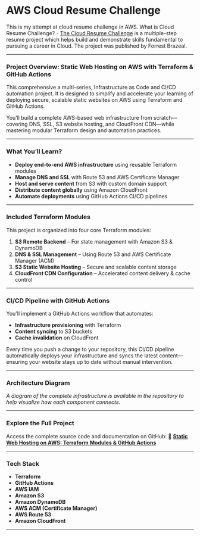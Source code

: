 # AWS Cloud Resume Challenge

This is my attempt at cloud resume challenge in AWS.
What is Cloud Resume Challenge? - [The Cloud Resume Challenge](https://cloudresumechallenge.dev/) is a multiple-step resume project which helps build and demonstrate skills fundamental to pursuing a career in Cloud. The project was published by Forrest Brazeal.

---

### **Project Overview: Static Web Hosting on AWS with Terraform & GitHub Actions**

 This comprehensive a multi-series, Infrastructure as Code and CI/CD automation project. It is designed to simplify and accelerate your learning of deploying secure, scalable static websites on AWS using Terraform and GitHub Actions.

You’ll build a complete AWS-based web infrastructure from scratch—covering DNS, SSL, S3 website hosting, and CloudFront CDN—while mastering modular Terraform design and automation practices.

---

### **What You’ll Learn?**

* **Deploy end-to-end AWS infrastructure** using reusable Terraform modules
* **Manage DNS and SSL** with Route 53 and AWS Certificate Manager
* **Host and serve content** from S3 with custom domain support
* **Distribute content globally** using Amazon CloudFront
* **Automate deployments** using GitHub Actions CI/CD pipelines

---

### **Included Terraform Modules**

This project is organized into four core Terraform modules:

1. **S3 Remote Backend** – For state management with Amazon S3 & DynamoDB
2. **DNS & SSL Management** – Using Route 53 and AWS Certificate Manager (ACM)
3. **S3 Static Website Hosting** – Secure and scalable content storage
4. **CloudFront CDN Configuration** – Accelerated content delivery & cache control

---

### **CI/CD Pipeline with GitHub Actions**

You'll implement a GitHub Actions workflow that automates:

* **Infrastructure provisioning** with Terraform
* **Content syncing** to S3 buckets
* **Cache invalidation** on CloudFront

Every time you push a change to your repository, this CI/CD pipeline automatically deploys your infrastructure and syncs the latest content—ensuring your website stays up to date without manual intervention.

---

### **Architecture Diagram**

*A diagram of the complete infrastructure is available in the repository to help visualize how each component connects.*

---

### **Explore the Full Project**

Access the complete source code and documentation on GitHub:
🔗 **[Static Web Hosting on AWS: Terraform Modules & GitHub Actions](#)**

---

### **Tech Stack**

* **Terraform**
* **GitHub Actions**
* **AWS IAM**
* **Amazon S3**
* **Amazon DynamoDB**
* **AWS ACM (Certificate Manager)**
* **AWS Route 53**
* **Amazon CloudFront**

---

